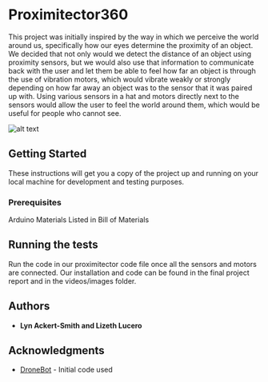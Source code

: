 # Proximitector360

This project was initially inspired by the way in which we perceive the world around us, specifically how our eyes determine the proximity of an object. We decided that not only would we detect the distance of an object using proximity sensors, but we would also use that information to communicate back with the user and let them be able to feel how far an object is through the use of vibration motors, which would vibrate weakly or strongly depending on how far away an object was to the sensor that it was paired up with. Using various sensors in a hat and motors directly next to the sensors would allow the user to feel the world around them, which would be useful for people who cannot see. 

![alt text](https://github.com/lizeth25/Proximitector360/master/Videos:Images/final.jpg)

## Getting Started

These instructions will get you a copy of the project up and running on your local machine for development and testing purposes. 

### Prerequisites

Arduino
Materials Listed in Bill of Materials

## Running the tests

Run the code in our proximitector code file once all the sensors and motors are connected.
Our installation and code can be found in the final project report and in the videos/images folder.

## Authors

* **Lyn Ackert-Smith and Lizeth Lucero** 

## Acknowledgments

* [DroneBot](https://dronebotworkshop.com/hc-sr04-ultrasonic-distance-sensor-arduino/#1) - Initial code used